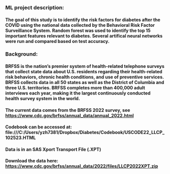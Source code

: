 ### ML project description:
#### The goal of this study is to identify the risk factors for diabetes after the COVID using the national data collected by the Behavioral Risk Factor Surveillance System. Random forest was used to identify the top 15 important features relevant to diabetes. Several artifical neural networks were run and compared based on test accuracy. 

### Background:

#### BRFSS is the nation’s premier system of health-related telephone surveys that collect state data about U.S. residents regarding their health-related risk behaviors, chronic health conditions, and use of preventive services. BRFSS collects data in all 50 states as well as the District of Columbia and three U.S. territories. BRFSS completes more than 400,000 adult interviews each year, making it the largest continuously conducted health survey system in the world.

#### The current data comes from the BRFSS 2022 survey, see https://www.cdc.gov/brfss/annual_data/annual_2022.html 

#### Codebook can be accessed at: file:///C:/Users/yzh7381/Dropbox/Diabetes/Codebook/USCODE22_LLCP_102523.HTML

#### Data is in an SAS Xport Transport File (.XPT)

#### Download the data here: https://www.cdc.gov/brfss/annual_data/2022/files/LLCP2022XPT.zip
